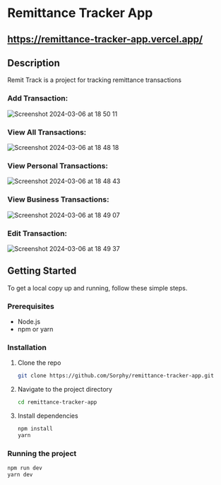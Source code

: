 # Remittance Tracker App

## https://remittance-tracker-app.vercel.app/

## Description
Remit Track is a project for tracking remittance transactions

### Add Transaction:
![Screenshot 2024-03-06 at 18 50 11](https://github.com/Sorphy/remittance-tracker-app/assets/116808769/a9ad7fe4-613f-4279-85fd-30e475fd8d6e)

### View All Transactions:
![Screenshot 2024-03-06 at 18 48 18](https://github.com/Sorphy/remittance-tracker-app/assets/116808769/102bf385-aa3e-473e-ac27-3c72f441b119)

### View Personal Transactions:
![Screenshot 2024-03-06 at 18 48 43](https://github.com/Sorphy/remittance-tracker-app/assets/116808769/5e0f088f-8473-45d2-b6e6-5bc1203f53a1)

### View Business Transactions:
![Screenshot 2024-03-06 at 18 49 07](https://github.com/Sorphy/remittance-tracker-app/assets/116808769/34d6cfb3-e1f9-4ceb-84ae-cac0d22dc1ca)

### Edit Transaction:
![Screenshot 2024-03-06 at 18 49 37](https://github.com/Sorphy/remittance-tracker-app/assets/116808769/4103e578-2403-4cca-b84f-2e4d024a5ff2)

## Getting Started
To get a local copy up and running, follow these simple steps.

### Prerequisites
- Node.js
- npm or yarn

### Installation
1. Clone the repo
   ```sh
   git clone https://github.com/Sorphy/remittance-tracker-app.git

2. Navigate to the project directory
   ```sh
   cd remittance-tracker-app
   
2. Install dependencies
   ```sh
   npm install
   yarn

### Running the project
   ```sh
   npm run dev
   yarn dev


